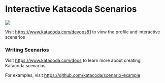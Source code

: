 # Interactive Katacoda Scenarios

[![](http://shields.katacoda.com/katacoda/devops81/count.svg)](https://www.katacoda.com/devops81 "Get your profile on Katacoda.com")

Visit https://www.katacoda.com/devops81 to view the profile and interactive scenarios

### Writing Scenarios
Visit https://www.katacoda.com/docs to learn more about creating Katacoda scenarios

For examples, visit https://github.com/katacoda/scenario-example
